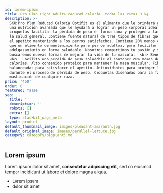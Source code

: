```yaml
---
id: lorem-ipsum
title: Pro Plan Light Adulto reduced calorie  todas las razas 3 kg
description: >-
  SKU:Pro Plan Reduced Caloría Optifit es el alimento que le brindará a tu perro
  una nutrición avanzada que le ayudará a lograr un peso corporal ideal, sus
  croquetas facilitan la pérdida de peso en forma sana y protegen a largo plazo
  la salud general. Contiene fuente natural de tres tipos de fibras que sacian
  el apetito manteniendo a los perros satisfechos. Contiene 20% menos calorías,
  que un alimento de mantenimiento para perros adultos, para facilitar el
  adelgazamiento en forma saludable. Nosotros compartimos tu pasión y siempre
  buscaremos nuevas formas de mejorar la vida de tu mascota.  <br> Beneficios
  <br>  Facilita una perdida de peso saludable al contener 20% menos de
  calorías. Alto contenido proteico para mantener la masa muscular. Fibras
  balanceadas para satisfacer el apetito. Antioxidantes para proteger la salud
  durante el proceso de pérdida de peso. Croquetas diseñadas para la fácil
  masticación de cualquier raza.
price: '450'
order: 0
featured: false
seo:
  title: ''
  description: ''
  robots: []
  extra: []
  type: stackbit_page_meta
layout: product
default_thumbnail_image: images/pleasant-amaranth.jpg
default_original_image: images/parallel-lettuce.jpg
category: category/bigplants.md
---
```

## Lorem ipsum

Lorem ipsum dolor sit amet, **consectetur adipiscing elit**, sed do eiusmod tempor incididunt ut labore et dolore magna aliqua.

- Lorem ipsum
- dolor sit amet